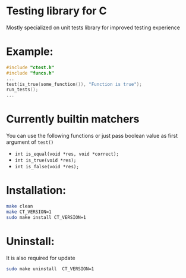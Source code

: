 # Testing library for C

Mostly specialized on unit tests library for improved testing experience

# Example:

```c
#include "ctest.h"
#include "funcs.h"
...
test(is_true(some_function()), "Function is true");
run_tests();
...

```

# Currently builtin matchers

You can use the following functions or just pass boolean value as first argument of `test()`

* `int is_equal(void *res, void *correct);`
* `int is_true(void *res);`
* `int is_false(void *res);`

# Installation:

```bash
make clean
make CT_VERSION=1
sudo make install CT_VERSION=1
```

# Uninstall:

It is also required for update

```bash
sudo make uninstall  CT_VERSION=1
```

